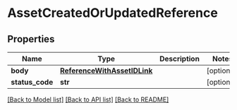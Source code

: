 # AssetCreatedOrUpdatedReference

## Properties
Name | Type | Description | Notes
------------ | ------------- | ------------- | -------------
**body** | [**ReferenceWithAssetIDLink**](ReferenceWithAssetIDLink.md) |  | [optional] 
**status_code** | **str** |  | [optional] 

[[Back to Model list]](../README.md#documentation-for-models) [[Back to API list]](../README.md#documentation-for-api-endpoints) [[Back to README]](../README.md)


